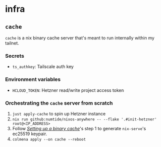 # infra

## `cache`

`cache` is a nix binary cache server that's meant to run internally within my
tailnet.

### Secrets

- `ts_authkey`: Tailscale auth key

### Environment variables

- `HCLOUD_TOKEN`: Hetzner read/write project access token

### Orchestrating the `cache` server from scratch

1. `just apply-cache` to spin up Hetzner instance
2. `nix run github:numtide/nixos-anywhere -- --flake '.#init-hetzner' root@<IP_ADDRESS>`
3. Follow [_Setting up a binary cache_](https://nixos.wiki/wiki/Binary_Cache)'s step 1
to generate `nix-serve`'s ec25519 keypair.
4. `colmena apply --on cache --reboot`
